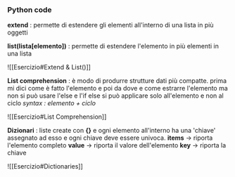### Python code

**extend** : permette di estendere gli elementi all'interno di una lista in più oggetti

**list(lista\[elemento\])** : permette di estendere l'elemento in più elementi in una lista

![[Esercizio#Extend & List()]]

**List comprehension** : è modo di produrre strutture dati più compatte.
prima mi dici come è fatto l'elemento e poi da dove e come estrarre l'elemento ma non si può usare l'else e l'if else si può applicare solo all'elemento e non al ciclo
*syntax : elemento + ciclo*

![[Esercizio#List Comprehension]]

**Dizionari** : liste create con **{}** e ogni elemento all'interno ha una 'chiave' assegnato ad esso e ogni chiave deve essere univoca.
**items** $\to$ riporta l'elemento completo
**value** $\to$ riporta il valore dell'elemento
**key** $\to$ riporta la chiave

![[Esercizio#Dictionaries]]

